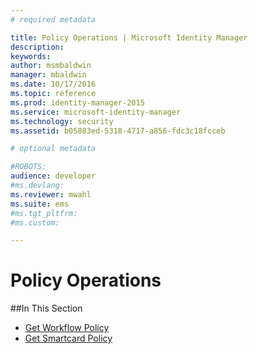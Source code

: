 ```yaml
---
# required metadata

title: Policy Operations | Microsoft Identity Manager
description:
keywords:
author: msmbaldwin
manager: mbaldwin
ms.date: 10/17/2016
ms.topic: reference
ms.prod: identity-manager-2015
ms.service: microsoft-identity-manager
ms.technology: security
ms.assetid: b05883ed-5318-4717-a856-fdc3c18fcceb

# optional metadata

#ROBOTS:
audience: developer
#ms.devlang:
ms.reviewer: mwahl
ms.suite: ems
#ms.tgt_pltfrm:
#ms.custom:

---
```


# Policy Operations

##In This Section

- [Get Workflow Policy](get-workflow-policy.md)
- [Get Smartcard Policy](get-smartcard-policy.md)
